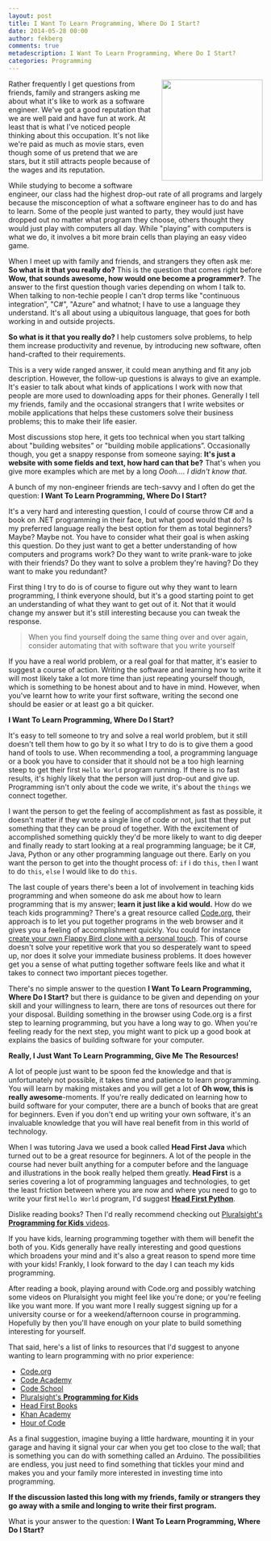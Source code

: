 ```yaml
---
layout: post
title: I Want To Learn Programming, Where Do I Start?
date: 2014-05-28 00:00
author: fekberg
comments: true
metadescription: I Want To Learn Programming, Where Do I Start?
categories: Programming
---
```

<img style="float: right; width: 200px; padding-left: 10px; padding-bottom: 10px;" src="https://cdn.filipekberg.se/fekberg-blog/i-want-to-learn-programming-where-do-i-start/ReadingCSharpSmorgasbord.jpeg" />Rather frequently I get questions from friends, family and strangers asking me about what it's like to work as a software engineer. We've got a good reputation that we are well paid and have fun at work. At least that is what I've noticed people thinking about this occupation. It's not like we're paid as much as movie stars, even though some of us pretend that we are stars, but it still attracts people because of the wages and its reputation.<!--excerpt-->

While studying to become a software engineer, our class had the highest drop-out rate of all programs and largely because the misconception of what a software engineer has to do and has to learn. Some of the people just wanted to party, they would just have dropped out no matter what program they choose, others thought they would just play with computers all day. While "playing” with computers is what we do, it involves a bit more brain cells than playing an easy video game.

When I meet up with family and friends, and strangers they often ask me: **So what is it that you really do?** This is the question that comes right before **Wow, that sounds awesome, how would one become a programmer?**. The answer to the first question though varies depending on whom I talk to. When talking to non-techie people I can't drop terms like "continuous integration”, "C#", "Azure” and whatnot; I have to use a language they understand. It's all about using a ubiquitous language, that goes for both working in and outside projects.

**So what is it that you really do?** I help customers solve problems, to help them increase productivity and revenue, by introducing new software, often hand-crafted to their requirements.

This is a very wide ranged answer, it could mean anything and fit any job description. However, the follow-up questions is always to give an example. It's easier to talk about what kinds of applications I work with now that people are more used to downloading apps for their phones. Generally I tell my friends, family and the occasional strangers that I write websites or mobile applications that helps these customers solve their business problems; this to make their life easier.

Most discussions stop here, it gets too technical when you start talking about "building websites” or "building mobile applications”. Occasionally though, you get a snappy response from someone saying: **It's just a website with some fields and text, how hard can that be?** That's when you give more examples which are met by a long *Oooh…. I didn't know that*.

A bunch of my non-engineer friends are tech-savvy and I often do get the question: **I Want To Learn Programming, Where Do I Start?**

It's a very hard and interesting question, I could of course throw C# and a book on .NET programming in their face, but what good would that do? Is my preferred language really the best option for them as total beginners? Maybe? Maybe not. You have to consider what their goal is when asking this question. Do they just want to get a better understanding of how computers and programs work? Do they want to write prank-ware to joke with their friends? Do they want to solve a problem they're having? Do they want to make you redundant?

First thing I try to do is of course to figure out why they want to learn programming, I think everyone should, but it's a good starting point to get an understanding of what they want to get out of it. Not that it would change my answer but it's still interesting because you can tweak the response.

> When you find yourself doing the same thing over and over again, consider automating that with software that you write yourself

If you have a real world problem, or a real goal for that matter, it's easier to suggest a course of action. Writing the software and learning how to write it will most likely take a lot more time than just repeating yourself though, which is something to be honest about and to have in mind. However, when you've learnt how to write your first software, writing the second one should be easier or at least go a bit quicker.

**I Want To Learn Programming, Where Do I Start?**

It's easy to tell someone to try and solve a real world problem, but it still doesn't tell them how to go by it so what I try to do is to give them a good hand of tools to use. When recommending a tool, a programming language or a book you have to consider that it should not be a too high learning steep to get their first `Hello World` program running. If there is no fast results, it's highly likely that the person will just drop-out and give up. Programming isn't only about the code we write, it's about the `things` we connect together.

I want the person to get the feeling of accomplishment as fast as possible, it doesn't matter if they wrote a single line of code or not, just that they put something that they can be proud of together. With the excitement of accomplished something quickly they'd be more likely to want to dig deeper and finally ready to start looking at a real programming language; be it C#, Java, Python or any other programming language out there. Early on you want the person to get into the thought process of: `if` i do `this`, `then` I want to do `this`, `else` I would like to do `this`.

The last couple of years there's been a lot of involvement in teaching kids programming and when someone do ask me about how to learn programming that is my answer; **learn it just like a kid would.** How do we teach kids programming? There's a great resource called [Code.org](http://learn.code.org/), their approach is to let you put together programs in the web browser and it gives you a feeling of accomplishment quickly. You could for instance [create your own Flappy Bird clone with a personal touch](http://learn.code.org/flappy/1). This of course doesn't solve your repetitive work that you so desperately want to speed up, nor does it solve your immediate business problems. It does however get you a sense of what putting together software feels like and what it takes to connect two important pieces together.

There's no simple answer to the question **I Want To Learn Programming, Where Do I Start?** but there is guidance to be given and depending on your skill and your willingness to learn, there are tons of resources out there for your disposal. Building something in the browser using Code.org is a first step to learning programming, but you have a long way to go. When you're feeling ready for the next step, you might want to pick up a good book at explains the basics of building software for your computer.

**Really, I Just Want To Learn Programming, Give Me The Resources!**

A lot of people just want to be spoon fed the knowledge and that is unfortunately not possible, it takes time and patience to learn programming. You will learn by making mistakes and you will get a lot of **Oh wow, this is really awesome**-moments. If you're really dedicated on learning how to build software for your computer, there are a bunch of books that are great for beginners. Even if you don't end up writing your own software, it's an invaluable knowledge that you will have real benefit from in this world of technology.

When I was tutoring Java we used a book called **Head First Java** which turned out to be a great resource for beginners. A lot of the people in the course had never built anything for a computer before and the language and illustrations in the book really helped them greatly. **Head First** is a series covering a lot of programming languages and technologies, to get the least friction between where you are now and where you need to go to write your first `Hello World` program, I'd suggest [**Head First Python**](http://www.amazon.com/Head-First-Python-Paul-Barry/dp/1449382673/ref=sr_1_11?ie=UTF8&qid=1401064018&sr=8-11&keywords=Head+First).

Dislike reading books? Then I'd really recommend checking out [Pluralsight's **Programming for Kids** videos](http://www.pluralsight.com/training/Kids).

If you have kids, learning programming together with them will benefit the both of you. Kids generally have really interesting and good questions which broadens your mind and it's also a great reason to spend more time with your kids! Frankly, I look forward to the day I can teach my kids programming.

After reading a book, playing around with Code.org and possibly watching some videos on Pluralsight you might feel like you're done; or you're feeling like you want more. If you want more I really suggest signing up for a university course or for a weekend/afternoon course in programming. Hopefully by then you'll have enough on your plate to build something interesting for yourself.

That said, here's a list of links to resources that I'd suggest to anyone wanting to learn programming with no prior experience:

* [Code.org](http://learn.code.org)
* [Code Academy](http://www.codecademy.com)
* [Code School](https://www.codeschool.com)
* [Pluralsight's **Programming for Kids**](http://www.pluralsight.com/training/Kids)
* [Head First Books](http://shop.oreilly.com/category/series/head-first.do)
* [Khan Academy](http://www.khanacademy.org/computing/cs)
* [Hour of Code](https://groklearning.com/hoc/)

As a final suggestion, imagine buying a little hardware, mounting it in your garage and having it signal your car when you get too close to the wall; that is something you can do with something called an Arduino. The possibilities are endless, you just need to find something that tickles your mind and makes you and your family more interested in investing time into programming.

**If the discussion lasted this long with my friends, family or strangers they go away with a smile and longing to write their first program.**

What is your answer to the question: **I Want To Learn Programming, Where Do I Start?**

